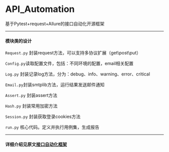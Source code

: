 # API_Automation

基于Pytest+request+Allure的接口自动化开源框架

----

#### 模块类的设计

`Request.py` 封装request方法，可以支持多协议扩展（get\post\put）

`Config.py`读取配置文件，包括：不同环境的配置，email相关配置

`Log.py` 封装记录log方法，分为：debug、info、warning、error、critical

`Email.py`封装smtplib方法，运行结果发送邮件通知

`Assert.py` 封装assert方法

`Hash.py` 封装常用加密方法

`Session.py` 封装获取登录cookies方法

`run.py` 核心代码。定义并执行用例集，生成报告

----

#### 详细介绍见原文[接口自动化框架](https://www.jianshu.com/p/e31c54bf15ee)
